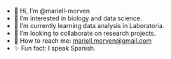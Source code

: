 - 💃 Hi, I’m @mariell-morven
- 📝 I’m interested in biology and data science.
- 🌱 I’m currently learning data analysis in Laboratoria.
- 💞️ I’m looking to collaborate on research projects.
- 💌 How to reach me: mariell.morven@gmail.com
- ✨ Fun fact: I speak Spanish.

<!---
mariell-morven/mariell-morven is a ✨ special ✨ repository because its `README.md` (this file) appears on your GitHub profile.
You can click the Preview link to take a look at your changes.
--->
